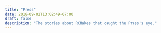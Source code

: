 ```yaml
---
title: "Press"
date: 2018-09-02T13:02:49-07:00
draft: false
description: "The stories about RCMakes that caught the Press's eye."
---
```

